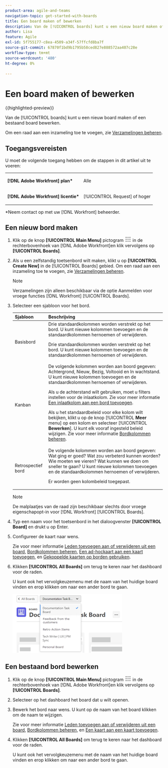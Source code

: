 ```yaml
---
product-area: agile-and-teams
navigation-topic: get-started-with-boards
title: Een board maken of bewerken
description: Van de [!UICONTROL boards] kunt u een nieuw board maken of een bestaand board bewerken.
author: Lisa
feature: Agile
exl-id: 5f755177-c8ea-4509-a34f-57ffcfd8ba7f
source-git-commit: 67870f1bd9b1795b58ced827e888572aa407c28e
workflow-type: tm+mt
source-wordcount: '480'
ht-degree: 0%

---
```


# Een board maken of bewerken

{{highlighted-preview}}

Van de [!UICONTROL boards] kunt u een nieuw board maken of een bestaand board bewerken.

<span class="preview">Om een raad aan een inzameling toe te voegen, zie [Verzamelingen beheren](/help/quicksilver/agile/use-boards-agile-planning-tools/manage-collections.md).</span>

## Toegangsvereisten

U moet de volgende toegang hebben om de stappen in dit artikel uit te voeren:

<table style="table-layout:auto"> 
 <col> 
 <col> 
 <tbody> 
  <tr> 
   <td role="rowheader"><strong>[!DNL Adobe Workfront] plan*</strong></td> 
   <td> <p>Alle</p> </td> 
  </tr> 
  <tr> 
   <td role="rowheader"><strong>[!DNL Adobe Workfront] licentie*</strong></td> 
   <td> <p>[!UICONTROL Request] of hoger</p> </td> 
  </tr> 
 </tbody> 
</table>

&#42;Neem contact op met uw [!DNL Workfront] beheerder.

## Een nieuw bord maken

1. Klik op de knop **[!UICONTROL Main Menu]** pictogram ![](assets/main-menu-icon.png) in de rechterbovenhoek van [!DNL Adobe Workfront]en klik vervolgens op **[!UICONTROL Boards]**.
1. Als u een zelfstandig toetsenbord wilt maken, klikt u op **[!UICONTROL Create New]** in de [!UICONTROL Boards] gebied. <span class="preview">Om een raad aan een inzameling toe te voegen, zie [Verzamelingen beheren](/help/quicksilver/agile/use-boards-agile-planning-tools/manage-collections.md).</span>

   >[!NOTE]
   >
   > Verzamelingen zijn alleen beschikbaar via de optie Aanmelden voor vroege functies [!DNL Workfront] [!UICONTROL Boards].

1. <span class="preview">Selecteer een sjabloon voor het bord.</span>

   <div class="preview">

   | Sjabloon | Beschrijving |
   |---------|----------|
   | Basisbord | Drie standaardkolommen worden verstrekt op het bord. U kunt nieuwe kolommen toevoegen en de standaardkolommen hernoemen of verwijderen. <p>Drie standaardkolommen worden verstrekt op het bord. U kunt nieuwe kolommen toevoegen en de standaardkolommen hernoemen of verwijderen. |
   | Kanban | De volgende kolommen worden aan boord gegeven: Achtergrond, Nieuw, Bezig, Voltooid en In wachtstand. U kunt nieuwe kolommen toevoegen en de standaardkolommen hernoemen of verwijderen.<p>Als u de achterstand wilt gebruiken, moet u filters instellen voor de inlaatkolom. Zie voor meer informatie [Een inlaatkolom aan een bord toevoegen](/help/quicksilver/agile/use-boards-agile-planning-tools/add-intake-column-to-board.md). <p>Als u het standaardbeleid voor elke kolom wilt bekijken, klikt u op de knop [!UICONTROL **Meer** menu] op een kolom en selecteer [!UICONTROL **Bewerken**]. U kunt elk vooraf ingesteld beleid wijzigen. Zie voor meer informatie [Bordkolommen beheren](/help/quicksilver/agile/get-started-with-boards/manage-board-columns.md). |
   | Retrospectief bord | De volgende kolommen worden aan boord gegeven: Wat ging er goed? Wat zou verbeterd kunnen worden? Wie moeten we vieren? Wat kunnen we doen om sneller te gaan? U kunt nieuwe kolommen toevoegen en de standaardkolommen hernoemen of verwijderen. <p>Er worden geen kolombeleid toegepast. |

   >[!NOTE]
   >
   > De malplaatjes van de raad zijn beschikbaar slechts door vroege eigenschapopt-in voor [!DNL Workfront] [!UICONTROL Boards].

   </div>

1. Typ een naam voor het toetsenbord in het dialoogvenster **[!UICONTROL Board]** en drukt u op Enter.
1. Configureer de kaart naar wens.

   Zie voor meer informatie [Leden toevoegen aan of verwijderen uit een board](../../agile/get-started-with-boards/add-members-to-board.md), [Bordkolommen beheren](../../agile/get-started-with-boards/manage-board-columns.md), [Een ad-hockaart aan een kaart toevoegen](../../agile/get-started-with-boards/add-card-to-board.md), en [Gekoppelde kaarten op borden gebruiken](/help/quicksilver/agile/get-started-with-boards/connected-cards.md).

1. Klikken **[!UICONTROL All Boards]** om terug te keren naar het dashboard voor de raden.

   U kunt ook het vervolgkeuzemenu met de naam van het huidige board vinden en erop klikken om naar een ander bord te gaan.

   ![Lijst van borden](assets/boards-button-list-of-boards-350x188.png)

## Een bestaand bord bewerken

1. Klik op de knop **[!UICONTROL Main Menu]** pictogram ![](assets/main-menu-icon.png) in de rechterbovenhoek van [!DNL Adobe Workfront]en klik vervolgens op **[!UICONTROL Boards]**.
1. Selecteer op het dashboard het board dat u wilt openen.
1. Bewerk het bord naar wens. U kunt op de naam van het board klikken om de naam te wijzigen.

   Zie voor meer informatie [Leden toevoegen aan of verwijderen uit een board](../../agile/get-started-with-boards/add-members-to-board.md), [Bordkolommen beheren](../../agile/get-started-with-boards/manage-board-columns.md), en [Een kaart aan een kaart toevoegen](../../agile/get-started-with-boards/add-card-to-board.md).

1. Klikken **[!UICONTROL All Boards]** om terug te keren naar het dashboard voor de raden.

   U kunt ook het vervolgkeuzemenu met de naam van het huidige board vinden en erop klikken om naar een ander bord te gaan.
